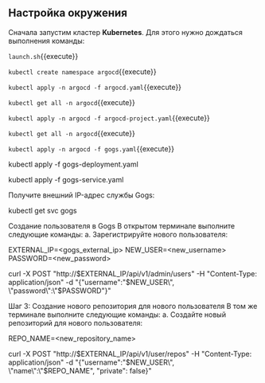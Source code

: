 ## Настройка окружения
Сначала запустим кластер **Kubernetes**. Для этого нужно дождаться выполнения команды:

`launch.sh`{{execute}}

`kubectl create namespace argocd`{{execute}}

`kubectl apply -n argocd -f argocd.yaml`{{execute}}

`kubectl get all -n argocd`{{execute}}

`kubectl apply -n argocd -f argocd-project.yaml`{{execute}}

`kubectl get all -n argocd`{{execute}}

`kubectl apply -n argocd -f gogs.yaml`{{execute}}  

kubectl apply -f gogs-deployment.yaml

kubectl apply -f gogs-service.yaml

Получите внешний IP-адрес службы Gogs:

kubectl get svc gogs

Создание пользователя в Gogs
В открытом терминале выполните следующие команды:
a. Зарегистрируйте нового пользователя:

EXTERNAL_IP=<gogs_external_ip>
NEW_USER=<new_username>
PASSWORD=<new_password>

curl -X POST "http://$EXTERNAL_IP/api/v1/admin/users" -H "Content-Type: application/json" -d "{\"username\":\"$NEW_USER\", \"password\":\"$PASSWORD\"}"


Шаг 3: Создание нового репозитория для нового пользователя
В том же терминале выполните следующие команды:
a. Создайте новый репозиторий для нового пользователя:

REPO_NAME=<new_repository_name>

curl -X POST "http://$EXTERNAL_IP/api/v1/user/repos" -H "Content-Type: application/json" -d "{\"username\":\"$NEW_USER\", \"name\":\"$REPO_NAME\", \"private\": false}"


